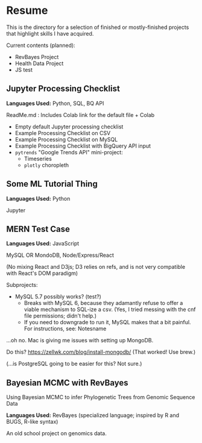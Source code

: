 # Resume

This is the directory for a selection of finished or mostly-finished projects that highlight skills I have acquired.

Current contents (planned):

- RevBayes Project
- Health Data Project
- JS test

## Jupyter Processing Checklist

**Languages Used:** Python, SQL, BQ API

ReadMe.md : Includes Colab link for the default file + Colab 

- Empty default Jupyter processing checklist
- Example Processing Checklist on CSV
- Example Processing Checklist on MySQL
- Example Processing Checklist with BigQuery API input
- `pytrends` "Google Trends API" mini-project:
    - Timeseries
    - `plotly` choropleth

## Some ML Tutorial Thing

**Languages Used:** Python

Jupyter


## MERN Test Case

**Languages Used:** JavaScript

MySQL OR MondoDB, Node/Express/React

(No mixing React and D3js; D3 relies on refs, and is not very compatible with React's DOM paradigm)

Subprojects:

- MySQL 5.7 possibly works? (test?)
    - Breaks with MySQL 6, because they adamantly refuse to offer a viable mechanism to SQL-ize a csv. (Yes, I tried messing with the cnf file permissions; didn't help.)
    - If you need to downgrade to run it, MySQL makes that a bit painful. For instructions, see: Notesname

...oh no. Mac is giving me issues with setting up MongoDB.

Do this? https://zellwk.com/blog/install-mongodb/ (That worked! Use brew.)

(...is PostgreSQL going to be easier for this? Not sure.)

## Bayesian MCMC with RevBayes

Using Bayesian MCMC to infer Phylogenetic Trees from Genomic Sequence Data

**Languages Used:** RevBayes (specialized language; inspired by R and BUGS, R-like syntax)

An old school project on genomics data.